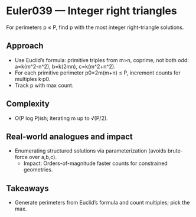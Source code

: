# Euler039 — Integer right triangles

For perimeters p ≤ P, find p with the most integer right-triangle solutions.

## Approach

- Use Euclid’s formula: primitive triples from m>n, coprime, not both odd: a=k(m^2-n^2), b=k(2mn), c=k(m^2+n^2).
- For each primitive perimeter p0=2m(m+n) ≤ P, increment counts for multiples k·p0.
- Track p with max count.

## Complexity
- O(P log P)ish; iterating m up to √(P/2).

## Real-world analogues and impact
- Enumerating structured solutions via parameterization (avoids brute-force over a,b,c).
  - Impact: Orders-of-magnitude faster counts for constrained geometries.

## Takeaways
- Generate perimeters from Euclid’s formula and count multiples; pick the max.
